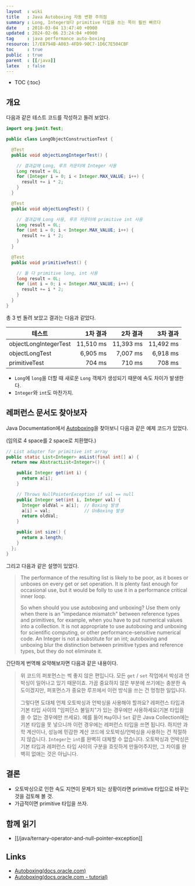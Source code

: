 ```yaml
---
layout  : wiki
title   : Java Autoboxing 자동 변환 주의점
summary : Long, Integer보다 primitive 타입을 쓰는 쪽이 훨씬 빠르다
date    : 2018-03-04 13:47:40 +0900
updated : 2024-02-06 23:24:04 +0900
tag     : java performance auto-boxing
resource: 17/E8794B-A083-4FD9-90C7-1D6C7E504CBF
toc     : true
public  : true
parent  : [[/java]]
latex   : false
---
```

* TOC
{:toc}

## 개요

다음과 같은 테스트 코드를 작성하고 돌려 보았다.

```java
import org.junit.Test;

public class LongObjectConstructionTest {

  @Test
  public void objectLongIntegerTest() {

    // 결과값에 Long, 루프 카운터에 Integer 사용
    Long result = 0L;
    for (Integer i = 0; i < Integer.MAX_VALUE; i++) {
      result += i * 2;
    }
  }

  @Test
  public void objectLongTest() {

    // 결과값에 Long 사용, 루프 카운터에 primitive int 사용
    Long result = 0L;
    for (int i = 0; i < Integer.MAX_VALUE; i++) {
      result += i * 2;
    }
  }

  @Test
  public void primitiveTest() {

    // 둘 다 primitive long, int 사용
    long result = 0L;
    for (int i = 0; i < Integer.MAX_VALUE; i++) {
      result += i * 2;
    }
  }
}
```

총 3 번 돌려 보았고 결과는 다음과 같았다.

| 테스트                  | 1차 결과      | 2차 결과    | 3차 결과    |
| ----------------------- | ------------: | ----------: | ----------: |
| objectLongIntegerTest   | 11,510 ms     | 11,393 ms   | 11,492 ms   |
| objectLongTest          | 6,905 ms      | 7,007 ms    | 6,918 ms    |
| primitiveTest           | 704 ms        | 710 ms      | 708 ms      |

* `Long`에 `long`을 더할 때 새로운 `Long` 객체가 생성되기 때문에 속도 차이가 발생한다.
* `Integer`와 `int`도 마찬가지.

## 레퍼런스 문서도 찾아보자

Java Documentation에서 [Autoboxing](https://docs.oracle.com/javase/8/docs/technotes/guides/language/autoboxing.html )을 찾아보니 다음과 같은 예제 코드가 있었다.

(임의로 4 space를 2 space로 치환했다.)

```java
// List adapter for primitive int array
public static List<Integer> asList(final int[] a) {
  return new AbstractList<Integer>() {

    public Integer get(int i) {
      return a[i];
    }

    // Throws NullPointerException if val == null
    public Integer set(int i, Integer val) {
      Integer oldVal = a[i];  // Boxing 발생
      a[i] = val;             // UnBoxing 발생
      return oldVal;
    }

    public int size() {
      return a.length;
    }
  };
}
```

그리고 다음과 같은 설명이 있었다.

> The performance of the resulting list is likely to be poor,
as it boxes or unboxes on every get or set operation.
It is plenty fast enough for occasional use, but it would be folly to use it in a performance critical inner loop.
>
> So when should you use autoboxing and unboxing?
Use them only when there is an "impedance mismatch" between reference types and primitives,
for example, when you have to put numerical values into a collection.
It is not appropriate to use autoboxing and unboxing for scientific computing, or other performance-sensitive numerical code.
An Integer is not a substitute for an int; autoboxing and unboxing blur the distinction between primitive types and reference types,
but they do not eliminate it.

간단하게 번역해 요약해보자면 다음과 같은 내용이다.

> 위 코드의 퍼포먼스는 썩 좋지 않은 편입니다.
모든 `get` / `set` 작업에서 박싱과 언박싱이 일어나고 있기 때문이죠.
가끔 중요하지 않은 부분에 쓰기에는 충분한 속도이겠지만, 퍼포먼스가 중요한 루프에서 이런 방식을 쓰는 건 멍청한 일입니다.
>
> 그렇다면 도대체 언제 오토박싱과 언박싱을 사용해야 할까요?
레퍼런스 타입과 기본 타입 사이의 "임피던스 불일치"가 있는 경우에만 사용하세요(기본 타입을 쓸 수 없는 경우에만 쓰세요).
예를 들어 `Map`이나 `Set` 같은 Java Collection에는 기본 타입을 못 넣으니까 이런 경우에는 레퍼런스 타입을 쓰면 됩니다.
하지만 과학 계산이나, 성능에 민감한 계산 코드에 오토박싱/언박싱을 사용하는 건 적절하지 않습니다.
`Integer`는 `int`를 완벽히 대체할 수 없습니다. 오토박싱과 언박싱은 기본 타입과 레퍼런스 타입 사이의 구분을 흐릿하게 만들어주지만,
그 차이를 완벽히 없애는 것은 아닙니다.


## 결론

* 오토박싱으로 인한 속도 지연이 문제가 되는 상황이라면 primitive 타입으로 바꾸는 것을 검토해 볼 것.
* 가급적이면 primitive 타입을 쓰자.

## 함께 읽기

* [[/java/ternary-operator-and-null-pointer-exception]]

## Links

* [Autoboxing(docs.oracle.com)](https://docs.oracle.com/javase/8/docs/technotes/guides/language/autoboxing.html)
* [Autoboxing(docs.oracle.com - tutorial)](https://docs.oracle.com/javase/tutorial/java/data/autoboxing.html)



